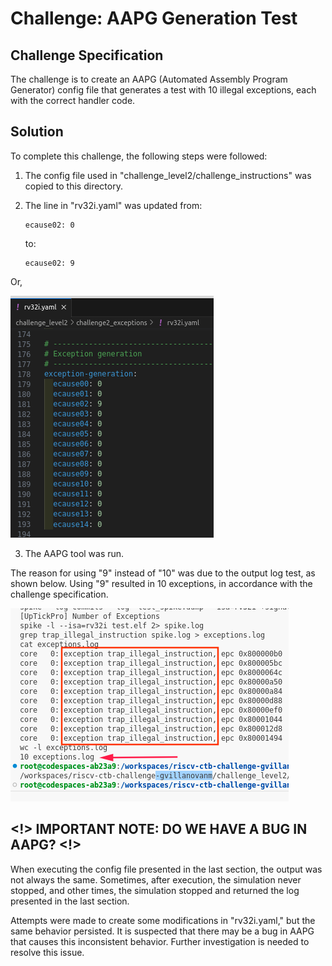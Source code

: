 # Challenge: AAPG Generation Test

## Challenge Specification

The challenge is to create an AAPG (Automated Assembly Program Generator) config file that generates a test with 10 illegal exceptions, each with the correct handler code.

## Solution

To complete this challenge, the following steps were followed:

1. The config file used in "challenge_level2/challenge_instructions" was copied to this directory.
2. The line in "rv32i.yaml" was updated from:

   ```
   ecause02: 0
   ```

   to:

   ```
   ecause02: 9
   ```

Or,


![exceptions](./images/ecauses.png "exceptions")

3. The AAPG tool was run.

The reason for using "9" instead of "10" was due to the output log test, as shown below. Using "9" resulted in 10 exceptions, in accordance with the challenge specification.

![exceptions](./images/exceptions-output-terminal.png "exceptions")

## <!> IMPORTANT NOTE: DO WE HAVE A BUG IN AAPG? <!>

When executing the config file presented in the last section, the output was not always the same. Sometimes, after execution, the simulation never stopped, and other times, the simulation stopped and returned the log presented in the last section.

Attempts were made to create some modifications in "rv32i.yaml," but the same behavior persisted. It is suspected that there may be a bug in AAPG that causes this inconsistent behavior. Further investigation is needed to resolve this issue.
